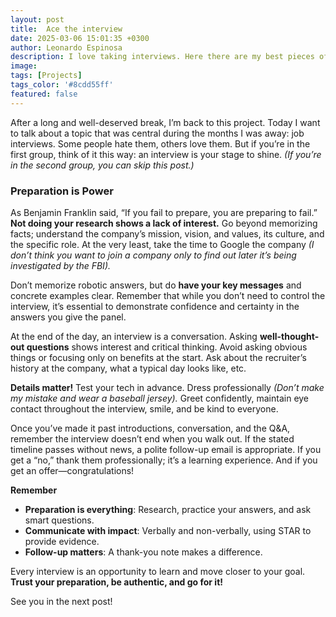 ```yaml
---
layout: post
title:  Ace the interview
date: 2025-03-06 15:01:35 +0300
author: Leonardo Espinosa
description: I love taking interviews. Here there are my best pieces of advice.
image: 
tags: [Projects]
tags_color: '#8cdd55ff'
featured: false
---
```


After a long and well-deserved break, I’m back to this project. Today I want to talk about a topic that was central during the months I was away: job interviews. Some people hate them, others love them. But if you’re in the first group, think of it this way: an interview is your stage to shine. *(If you’re in the second group, you can skip this post.)*

### Preparation is Power

As Benjamin Franklin said, “If you fail to prepare, you are preparing to fail.” **Not doing your research shows a lack of interest.** Go beyond memorizing facts; understand the company’s mission, vision, and values, its culture, and the specific role. At the very least, take the time to Google the company *(I don’t think you want to join a company only to find out later it’s being investigated by the FBI).*

Don’t memorize robotic answers, but do **have your key messages** and concrete examples clear. Remember that while you don’t need to control the interview, it’s essential to demonstrate confidence and certainty in the answers you give the panel.

At the end of the day, an interview is a conversation. Asking **well-thought-out questions** shows interest and critical thinking. Avoid asking obvious things or focusing only on benefits at the start. Ask about the recruiter’s history at the company, what a typical day looks like, etc.

**Details matter!** Test your tech in advance. Dress professionally *(Don’t make my mistake and wear a baseball jersey).* Greet confidently, maintain eye contact throughout the interview, smile, and be kind to everyone.

Once you’ve made it past introductions, conversation, and the Q&A, remember the interview doesn’t end when you walk out. If the stated timeline passes without news, a polite follow-up email is appropriate. If you get a “no,” thank them professionally; it’s a learning experience. And if you get an offer—congratulations!

**Remember**

* **Preparation is everything**: Research, practice your answers, and ask smart questions.
* **Communicate with impact**: Verbally and non-verbally, using STAR to provide evidence.
* **Follow-up matters**: A thank-you note makes a difference.

Every interview is an opportunity to learn and move closer to your goal. **Trust your preparation, be authentic, and go for it!**

See you in the next post!
